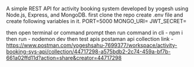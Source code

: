 
A simple REST API for activity booking system developed by yogesh using Node.js, Express, and MongoDB.
first clone the repo
create .env file and create following variables in it.
PORT=5000
MONGO_URI=
JWT_SECRET=

then open terminal or command prompt
then run command in cli  -  npm i 
then run  - nodemon dev
then test apis
 postaman api collection link -
 https://www.postman.com/yogeshsahu-7699377/workspace/activity-booking-sys-api/collection/44717298-a575bdb2-2c74-459a-bf7b-661a02ffd11d?action=share&creator=44717298
